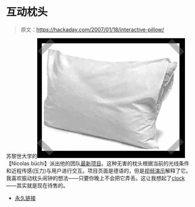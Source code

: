 # 互动枕头

> 原文：<https://hackaday.com/2007/01/18/interactive-pillow/>

苏黎世大学的![](img/df59f6eab70d5f65fc2cf8f01f9b8550.png)
【Nicolas büchi】派出他的团队[最新项目](http://interaction.hgkz.ch/projects/physcomp/seminare/physical-computing-ws06-3sem/dokumentation/gruppe-3/)。这种无害的枕头根据当前的光线条件和近程传感(压力)与用户进行交互。项目页面是德语的，但是[视频演示](http://interaction.hgkz.ch/projects/physcomp/wp-content/files/kissen_movie_klein.mov)解释了它。我喜欢振动枕头闹钟的想法——只要你晚上不会把它弄丢。这让我想起了[clock](http://alumni.media.mit.edu/~nanda/projects/clocky.html)——其实就是现在待售的。

*   [永久链接](http://interaction.hgkz.ch/projects/physcomp/seminare/physical-computing-ws06-3sem/dokumentation/gruppe-3/)